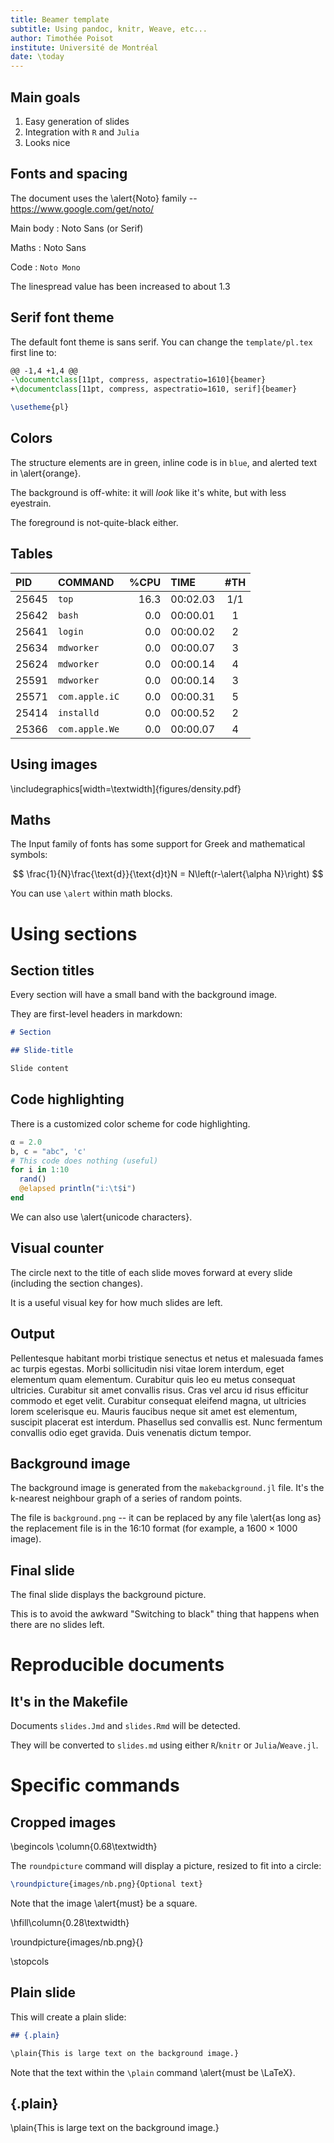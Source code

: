 ```yaml
---
title: Beamer template
subtitle: Using pandoc, knitr, Weave, etc...
author: Timothée Poisot
institute: Université de Montréal
date: \today
---
```


## Main goals

1. Easy generation of slides
2. Integration with `R` and `Julia`
3. Looks nice

## Fonts and spacing

The document uses the \alert{Noto} family -- <https://www.google.com/get/noto/>

Main body
: Noto Sans (or Serif)

Maths
: $\text{Noto Sans}$

Code
: `Noto Mono`

The linespread value has been increased to about $1.3$

## Serif font theme

The default font theme is sans serif. You can change the `template/pl.tex` first line to:

~~~ latex
@@ -1,4 +1,4 @@
-\documentclass[11pt, compress, aspectratio=1610]{beamer}
+\documentclass[11pt, compress, aspectratio=1610, serif]{beamer}

\usetheme{pl}
~~~

## Colors

The structure elements are in green, inline code is in `blue`, and alerted text
in \alert{orange}.

The background is off-white: it will *look* like it's white, but with less
eyestrain.

The foreground is not-quite-black either.

## Tables

| PID   | COMMAND        | %CPU | TIME     | #TH |
|:------|:---------------|-----:|:---------|:---:|
| 25645 | `top`          | 16.3 | 00:02.03 | 1/1 |
| 25642 | `bash`         |  0.0 | 00:00.01 |  1  |
| 25641 | `login`        |  0.0 | 00:00.02 |  2  |
| 25634 | `mdworker`     |  0.0 | 00:00.07 |  3  |
| 25624 | `mdworker`     |  0.0 | 00:00.14 |  4  |
| 25591 | `mdworker`     |  0.0 | 00:00.14 |  3  |
| 25571 | `com.apple.iC` |  0.0 | 00:00.31 |  5  |
| 25414 | `installd`     |  0.0 | 00:00.52 |  2  |
| 25366 | `com.apple.We` |  0.0 | 00:00.07 |  4  |

## Using images

\includegraphics[width=\textwidth]{figures/density.pdf}

## Maths

The Input family of fonts has some support for Greek and mathematical symbols:

$$
\frac{1}{N}\frac{\text{d}}{\text{d}t}N = N\left(r-\alert{\alpha N}\right)
$$

You can use `\alert` within math blocks.

# Using sections

## Section titles

Every section will have a small band with the background image.

They are first-level headers in markdown:

~~~ md
# Section

## Slide-title

Slide content
~~~

## Code highlighting

There is a customized color scheme for code highlighting.

~~~ julia
α = 2.0
b, c = "abc", 'c'
# This code does nothing (useful)
for i in 1:10
  rand()
  @elapsed println("i:\t$i")
end
~~~

We can also use \alert{unicode characters}.

## Visual counter

The circle next to the title of each slide moves forward at every slide
(including the section changes).

It is a useful visual key for how much slides are left.

## Output

Pellentesque habitant morbi tristique senectus et netus et malesuada fames ac
turpis egestas. Morbi sollicitudin nisi vitae lorem interdum, eget elementum
quam elementum. Curabitur quis leo eu metus consequat ultricies. Curabitur sit
amet convallis risus. Cras vel arcu id risus efficitur commodo et eget velit.
Curabitur consequat eleifend magna, ut ultricies lorem scelerisque eu. Mauris
faucibus neque sit amet est elementum, suscipit placerat est interdum. Phasellus
sed convallis est. Nunc fermentum convallis odio eget gravida. Duis venenatis
dictum tempor.

## Background image

The background image is generated from the `makebackground.jl` file. It's the
k-nearest neighbour graph of a series of random points.

The file is `background.png` -- it can be replaced by any file \alert{as long
as} the replacement file is in the 16:10 format (for example, a 1600 $\times$
1000 image).

## Final slide

The final slide displays the background picture.

This is to avoid the awkward "Switching to black" thing that happens when there
are no slides left.

# Reproducible documents

## It's in the Makefile

Documents `slides.Jmd` and `slides.Rmd` will be detected.

They will be converted to `slides.md` using either `R`/`knitr` or `Julia`/`Weave.jl`.

# Specific commands

## Cropped images

\begincols
\column{0.68\textwidth}

The `roundpicture` command will display a picture, resized to fit into a circle:

~~~ latex
\roundpicture{images/nb.png}{Optional text}
~~~

Note that the image \alert{must} be a square.

\hfill\column{0.28\textwidth}

\roundpicture{images/nb.png}{}

\stopcols

## Plain slide

This will create a plain slide:

~~~ markdown
## {.plain}

\plain{This is large text on the background image.}
~~~

Note that the text within the `\plain` command \alert{must be \LaTeX}.

## {.plain}
\plain{This is large text on the background image.}
